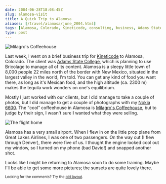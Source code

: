 ```yaml
--- 
date: 2004-06-28T18:08:45Z
slug: alamosa-visit
title: A Quick Trip to Alamosa
aliases: [/travel/alamosa/june_2004.html]
tags: [Alamosa, Colorado, Kineticode, consulting, business, Adams State College, Milagro’s Coffeehouse, Great Lakes Airlines]
type: post
---
```


<img src="/2004/06/alamosa-visit/milagros_coffeehouse.jpg" alt="Milagro's Coffeehouse" class="right" />

<p>Last week, I went on a brief business trip for <a
href="http://www.kineticode.com/" title="Kineticode Web site">Kineticode</a>
to Alamosa, Colorado. The client was <a href="http://www.adams.edu/"
title="Adams State College Web site">Adams State College</a>, which is
planning to use Bricolage to manage all of its content. Alamosa is a sleepy
little town of 8,000 people 22 miles north of the border with New Mexico,
situated in the largest valley in the world, I'm told. You can get any kind of
food you want there, as long as it's Mexican food, and the high altitude
(ca. 2300 m) makes the tequila work wonders on one's equilibrium.</p>

<p>Mostly I just worked with our clients, but I did manage to take a couple of
photos, but I did manage to get a couple of photographs with my <a
href="https://www.amazon.com/exec/obidos/redirect?tag=justatheory-20&path=tg/detail/-/B00022NE6I/qid%3D1088445154/sr%3D8-4"
title="Buy the Nokia 6600 at Amazon.com">Nokia 6600</a>. The <q>cool</q> coffeehouse in Alamosa is <a
href="http://www.lapuente.net/programs/milagros.htm" title="Milagro's
Coffeehouse home page">Milagro's Coffeehouse</a>, but to judge by their sign,
I wasn't sure I wanted what they were selling.</p>

<img src="/2004/06/alamosa-visit/prop_engine.jpg" alt="The flight home" class="left" />

<p>Alamosa has a very small airport. When I flew in on the little prop plane
from Great Lakes Airlines, I was one of two passengers. On the way out (I flew
through Denver), there were five of us. I thought the engine looked cool out
my window, so I turned on my phone (bad David!) and snapped another shot.</p>

<p>Looks like I might be returning to Alamosa soon to do some training. Maybe I'll be
able to get some more pictures; the sunsets are quite lovely there.</p>

<p class="past"><small>Looking for the comments? Try the <a rel="nofollow" href="//past.justatheory.com/travel/alamosa/june_2004.html">old layout</a>.</small></p>
